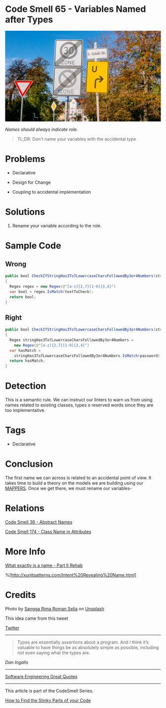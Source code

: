 # Code Smell 65 - Variables Named after Types

![Code Smell 65 - Variables Named after Types](Code%20Smell%2065%20-%20Variables%20Named%20after%20Types.jpg)

*Names should always indicate role.*

> TL;DR: Don't name your variables with the accidental type

# Problems

- Declarative

- Design for Change

- Coupling to accidental implementation

# Solutions

1.  Rename your variable according to the role.

# Sample Code

## Wrong

[Gist Url]: # (https://gist.github.com/mcsee/00c30c369fe7339e28d50f858392cf4c)
```java
public bool CheckIfStringHas3To7LowercaseCharsFollowedBy3or4Numbers(string textToCheck)
{
  Regex regex = new Regex(@"[a-z]{2,7}[1-9]{3,4}")
  var bool = regex.IsMatch(textToCheck);
  return bool;
}
```

## Right

[Gist Url]: # (https://gist.github.com/mcsee/91e3a3f2b1351fa0e09fb8c56a5c2779)
```java
public bool CheckIfStringHas3To7LowercaseCharsFollowedBy3or4Numbers(string password)
{
  Regex stringHas3To7LowercaseCharsFollowedBy3or4Numbers = 
    new Regex(@"[a-z]{2,7}[1-9]{3,4}")
  var hasMatch =
    stringHas3To7LowercaseCharsFollowedBy3or4Numbers.IsMatch(password);
  return hasMatch;  
}
```

# Detection

This is a semantic rule. We can instruct our linters to warn us from using names related to existing classes, types o reserved words since they are too implementative.

# Tags

- Declarative

# Conclusion

The first name we can across is related to an accidental point of view. It takes time to build a theory on the models we are building using our [MAPPERS](https://github.com/mcsee/Software-Design-Articles/tree/main/Articles/Theory/The%20One%20and%20Only%20Software%20Design%20Principle/readme.md). Once we get there, we must rename our variables-

# Relations

[Code Smell 38 - Abstract Names](https://github.com/mcsee/Software-Design-Articles/tree/main/Articles/Code%20Smells/Code%20Smell%2038%20-%20Abstract%20Names/readme.md)

[Code Smell 174 - Class Name in Attributes](https://github.com/mcsee/Software-Design-Articles/tree/main/Articles/Code%20Smells/Code%20Smell%20174%20-%20Class%20Name%20in%20Attributes/readme.md)

# More Info

[What exactly is a name - Part II Rehab](https://github.com/mcsee/Software-Design-Articles/tree/main/Articles/Theory/What%20exactly%20is%20a%20name%20-%20Part%20II%20Rehab/readme.md)

%[http://xunitpatterns.com/Intent%20Revealing%20Name.html]

# Credits

Photo by [Sangga Rima Roman Selia](https://unsplash.com/@sxy_selia) on [Unsplash](https://unsplash.com/s/photos/name)
  
This idea came from this tweet

[Twitter](https://twitter.com/1377522389312008193)


* * *

> Types are essentially assertions about a program.  And I think it’s valuable to have things be as absolutely simple as possible, including not even saying what the types are.

_Dan Ingalls_
 
* * *
 
[Software Engineering Great Quotes](https://github.com/mcsee/Software-Design-Articles/tree/main/Articles/Quotes/Software%20Engineering%20Great%20Quotes/readme.md)

* * *

This article is part of the CodeSmell Series.

[How to Find the Stinky Parts of your Code](https://github.com/mcsee/Software-Design-Articles/tree/main/Articles/Code%20Smells/How%20to%20Find%20the%20Stinky%20parts%20of%20your%20Code/readme.md)
